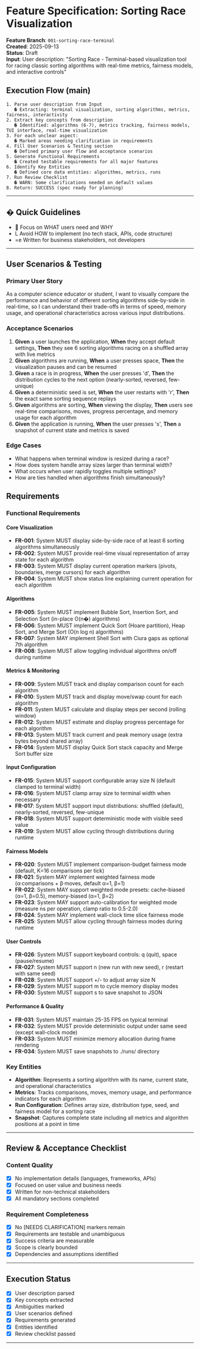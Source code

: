 # Feature Specification: Sorting Race Visualization

**Feature Branch**: `001-sorting-race-terminal`  
**Created**: 2025-09-13  
**Status**: Draft  
**Input**: User description: "Sorting Race - Terminal-based visualization tool for racing classic sorting algorithms with real-time metrics, fairness models, and interactive controls"

## Execution Flow (main)
```
1. Parse user description from Input
   � Extracting: terminal visualization, sorting algorithms, metrics, fairness, interactivity
2. Extract key concepts from description
   � Identified: algorithms (6-7), metrics tracking, fairness models, TUI interface, real-time visualization
3. For each unclear aspect:
   � Marked areas needing clarification in requirements
4. Fill User Scenarios & Testing section
   � Defined primary user flow and acceptance scenarios
5. Generate Functional Requirements
   � Created testable requirements for all major features
6. Identify Key Entities
   � Defined core data entities: algorithms, metrics, runs
7. Run Review Checklist
   � WARN: Some clarifications needed on default values
8. Return: SUCCESS (spec ready for planning)
```

---

## � Quick Guidelines
-  Focus on WHAT users need and WHY
- L Avoid HOW to implement (no tech stack, APIs, code structure)
- =e Written for business stakeholders, not developers

---

## User Scenarios & Testing

### Primary User Story
As a computer science educator or student, I want to visually compare the performance and behavior of different sorting algorithms side-by-side in real-time, so I can understand their trade-offs in terms of speed, memory usage, and operational characteristics across various input distributions.

### Acceptance Scenarios
1. **Given** a user launches the application, **When** they accept default settings, **Then** they see 6 sorting algorithms racing on a shuffled array with live metrics
2. **Given** algorithms are running, **When** a user presses space, **Then** the visualization pauses and can be resumed
3. **Given** a race is in progress, **When** the user presses 'd', **Then** the distribution cycles to the next option (nearly-sorted, reversed, few-unique)
4. **Given** a deterministic seed is set, **When** the user restarts with 'r', **Then** the exact same sorting sequence replays
5. **Given** algorithms are sorting, **When** viewing the display, **Then** users see real-time comparisons, moves, progress percentage, and memory usage for each algorithm
6. **Given** the application is running, **When** the user presses 's', **Then** a snapshot of current state and metrics is saved

### Edge Cases
- What happens when terminal window is resized during a race?
- How does system handle array sizes larger than terminal width?
- What occurs when user rapidly toggles multiple settings?
- How are ties handled when algorithms finish simultaneously?

## Requirements

### Functional Requirements

#### Core Visualization
- **FR-001**: System MUST display side-by-side race of at least 6 sorting algorithms simultaneously
- **FR-002**: System MUST provide real-time visual representation of array state for each algorithm
- **FR-003**: System MUST display current operation markers (pivots, boundaries, merge cursors) for each algorithm
- **FR-004**: System MUST show status line explaining current operation for each algorithm

#### Algorithms
- **FR-005**: System MUST implement Bubble Sort, Insertion Sort, and Selection Sort (in-place O(n�) algorithms)
- **FR-006**: System MUST implement Quick Sort (Hoare partition), Heap Sort, and Merge Sort (O(n log n) algorithms)
- **FR-007**: System MAY implement Shell Sort with Ciura gaps as optional 7th algorithm
- **FR-008**: System MUST allow toggling individual algorithms on/off during runtime

#### Metrics & Monitoring
- **FR-009**: System MUST track and display comparison count for each algorithm
- **FR-010**: System MUST track and display move/swap count for each algorithm
- **FR-011**: System MUST calculate and display steps per second (rolling window)
- **FR-012**: System MUST estimate and display progress percentage for each algorithm
- **FR-013**: System MUST track current and peak memory usage (extra bytes beyond shared array)
- **FR-014**: System MUST display Quick Sort stack capacity and Merge Sort buffer size

#### Input Configuration
- **FR-015**: System MUST support configurable array size N (default clamped to terminal width)
- **FR-016**: System MUST clamp array size to terminal width when necessary
- **FR-017**: System MUST support input distributions: shuffled (default), nearly-sorted, reversed, few-unique
- **FR-018**: System MUST support deterministic mode with visible seed value
- **FR-019**: System MUST allow cycling through distributions during runtime

#### Fairness Models
- **FR-020**: System MUST implement comparison-budget fairness mode (default, K=16 comparisons per tick)
- **FR-021**: System MAY implement weighted fairness mode (α·comparisons + β·moves, default α=1, β=1)
- **FR-022**: System MAY support weighted mode presets: cache-biased (α=1, β=0.5), memory-biased (α=1, β=2)
- **FR-023**: System MAY support auto-calibration for weighted mode (measure ns per operation, clamp ratio to 0.5-2.0)
- **FR-024**: System MAY implement wall-clock time slice fairness mode
- **FR-025**: System MUST allow cycling through fairness modes during runtime

#### User Controls
- **FR-026**: System MUST support keyboard controls: q (quit), space (pause/resume)
- **FR-027**: System MUST support n (new run with new seed), r (restart with same seed)
- **FR-028**: System MUST support +/- to adjust array size N
- **FR-029**: System MUST support m to cycle memory display modes
- **FR-030**: System MUST support s to save snapshot to JSON

#### Performance & Quality
- **FR-031**: System MUST maintain 25-35 FPS on typical terminal
- **FR-032**: System MUST provide deterministic output under same seed (except wall-clock mode)
- **FR-033**: System MUST minimize memory allocation during frame rendering
- **FR-034**: System MUST save snapshots to ./runs/ directory

### Key Entities

- **Algorithm**: Represents a sorting algorithm with its name, current state, and operational characteristics
- **Metrics**: Tracks comparisons, moves, memory usage, and performance indicators for each algorithm
- **Run Configuration**: Defines array size, distribution type, seed, and fairness model for a sorting race
- **Snapshot**: Captures complete state including all metrics and algorithm positions at a point in time

---

## Review & Acceptance Checklist

### Content Quality
- [x] No implementation details (languages, frameworks, APIs)
- [x] Focused on user value and business needs
- [x] Written for non-technical stakeholders
- [x] All mandatory sections completed

### Requirement Completeness
- [x] No [NEEDS CLARIFICATION] markers remain
- [x] Requirements are testable and unambiguous  
- [x] Success criteria are measurable
- [x] Scope is clearly bounded
- [x] Dependencies and assumptions identified

---

## Execution Status

- [x] User description parsed
- [x] Key concepts extracted
- [x] Ambiguities marked
- [x] User scenarios defined
- [x] Requirements generated
- [x] Entities identified
- [x] Review checklist passed

---